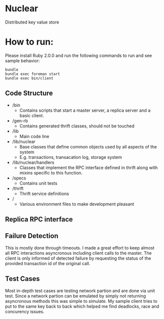 Nuclear
===

Distributed key value store

How to run:
==

Please install Ruby 2.0.0 and run the following commands to run and see sample behavior:

```
bundle
bundle exec foreman start
bundle exec bin/client
```

Code Structure
----

* /bin
  * Contains scripts that start a master server, a replica server and a basic client.
* /gen-rb
  * Contains generated thrift classes, should not be touched
* /lib
  * Main code line
* /lib/nuclear
  * Base classes that define common objects used by all aspects of the system
  * E.g. transactions, transacation log, storage system
* /lib/nuclear/handlers
  * Classes that implement the RPC interface defined in thrift along with mixins specific to this function.
* /specs
  * Contains unit tests
* /thrift
  * Thrift service definitions
* /
  * Various environment files to make development pleasant

Replica RPC interface
-----



Failure Detection
----

This is mostly done through timeouts. I made a great effort to keep almost all RPC interactions asyncronous including client calls to the master.
The client is only informed of detected failure by requesting the status of the provided transaction id of the original call.

Test Cases
-----

Most in-depth test cases are testing network partion and are done via unit test. Since a network partion can be emulated by simply
not returning asyncronous methods this was simple to simulate. My sample client tries to put to the same key back to back which
helped me find deadlocks, race and concurency issues.
